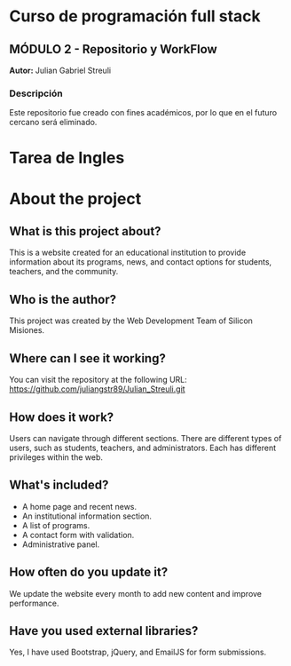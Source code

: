 # Curso de programación full stack

## MÓDULO 2 - Repositorio y WorkFlow

**Autor:** Julian Gabriel Streuli

### Descripción

Este repositorio fue creado con fines académicos, por lo que en el futuro cercano será eliminado.

# Tarea de Ingles

# About the project

## What is this project about?
This is a website created for an educational institution to provide information about its programs, news, and contact options for students, teachers, and the community.

## Who is the author?
This project was created by the Web Development Team of Silicon Misiones.

## Where can I see it working?
You can visit the repository at the following URL: https://github.com/juliangstr89/Julian_Streuli.git

## How does it work?
Users can navigate through different sections. There are different types of users, such as students, teachers, and administrators. Each has different privileges within the web.

## What's included?
- A home page and recent news.
- An institutional information section.
- A list of programs.
- A contact form with validation.
- Administrative panel.

## How often do you update it?
We update the website every month to add new content and improve performance.

## Have you used external libraries?
Yes, I have used Bootstrap, jQuery, and EmailJS for form submissions.



